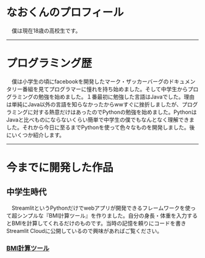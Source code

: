 # なおくんのプロフィール

　僕は現在18歳の高校生です。
 
___
# プログラミング歴

　僕は小学生の頃にfacebookを開発したマーク・ザッカーバーグのドキュメンタリー番組を見てプログラマーに憧れを持ち始めました。そして中学生からプログラミングの勉強を始めました。１番最初に勉強した言語はJavaでした。理由は単純にJava以外の言語を知らなかったからwwすぐに挫折しましたが、プログラミングに対する熱意だけはあったのでPythonの勉強を始めました。PythonはJavaと比べものにならないくらい簡単で中学生の僕でもなんとなく理解できました。それから今日に至るまでPythonを使って色々なものを開発しました。後にいくつか紹介します。
___
# 今までに開発した作品

## 中学生時代
　StreamlitというPythonだけでwebアプリが開発できるフレームワークを使って超シンプルな『BMI計算ツール』を作りました。自分の身長・体重を入力するとBMIを計算してくれるだけのものです。当時の記憶を頼りにコードを書きStreamlit Cloudに公開しているので興味があればご覧ください。  
  
### [BMI計算ツール](https://rt-naokun-healthmanager-main-ckgxnw.streamlitapp.com/)
